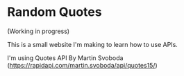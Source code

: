 # Random Quotes

(Working in progress)


This is a small website I'm making to learn how to use APIs.

I'm using Quotes API By Martin Svoboda (https://rapidapi.com/martin.svoboda/api/quotes15/)
